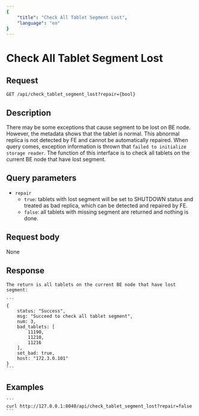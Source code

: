 ```yaml
---
{
    "title": "Check All Tablet Segment Lost",
    "language": "en"
}
---
```


<!-- 
Licensed to the Apache Software Foundation (ASF) under one
or more contributor license agreements.  See the NOTICE file
distributed with this work for additional information
regarding copyright ownership.  The ASF licenses this file
to you under the Apache License, Version 2.0 (the
"License"); you may not use this file except in compliance
with the License.  You may obtain a copy of the License at

  http://www.apache.org/licenses/LICENSE-2.0

Unless required by applicable law or agreed to in writing,
software distributed under the License is distributed on an
"AS IS" BASIS, WITHOUT WARRANTIES OR CONDITIONS OF ANY
KIND, either express or implied.  See the License for the
specific language governing permissions and limitations
under the License.
-->

# Check All Tablet Segment Lost

## Request

`GET /api/check_tablet_segment_lost?repair={bool}`

## Description

There may be some exceptions that cause segment to be lost on BE node. However, the metadata shows that the tablet is normal. This abnormal replica is not detected by FE and cannot be automatically repaired. When query comes, exception information is thrown that `failed to initialize storage reader`. The function of this interface is to check all tablets on the current BE node that have lost segment.

## Query parameters

* `repair`
    - `true`: tablets with lost segment will be set to SHUTDOWN status and treated as bad replica, which can be detected and repaired by FE. 
    - `false`: all tablets with missing segment are returned and nothing is done.

## Request body

None

## Response

    The return is all tablets on the current BE node that have lost segment:

    ```
    {
        status: "Success",
        msg: "Succeed to check all tablet segment",
        num: 3,
        bad_tablets: [
            11190,
            11210,
            11216
        ],
        set_bad: true,
        host: "172.3.0.101"
    }
    ```

## Examples


    ```
    curl http://127.0.0.1:8040/api/check_tablet_segment_lost?repair=false
    ```

